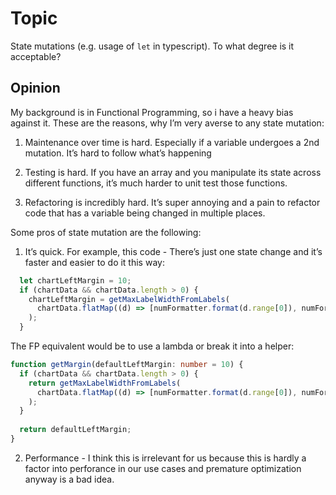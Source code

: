 # Topic

State mutations (e.g. usage of `let` in typescript). To what degree is it acceptable?
 
## Opinion

My background is in Functional Programming, so i have a heavy bias against it. These are the reasons, why I’m very averse to any state mutation:

1. Maintenance over time is hard. Especially if a variable undergoes a 2nd mutation. It’s hard to follow what’s happening

2. Testing is hard. If you have an array and you manipulate its state across different functions, it’s much harder to unit test those functions.

3. Refactoring is incredibly hard. It’s super annoying and a pain to refactor code that has a variable being changed in multiple places.

Some pros of state mutation are the following:

1. It’s quick. For example, this code - There’s just one state change and it’s faster and easier to do it this way:

```ts
  let chartLeftMargin = 10;
  if (chartData && chartData.length > 0) {
    chartLeftMargin = getMaxLabelWidthFromLabels(
      chartData.flatMap((d) => [numFormatter.format(d.range[0]), numFormatter.format(d.range[1])])
    );
  }
```

 The FP equivalent would be to use a lambda or break it into a helper:

```ts
function getMargin(defaultLeftMargin: number = 10) {
  if (chartData && chartData.length > 0) {
    return getMaxLabelWidthFromLabels(
      chartData.flatMap((d) => [numFormatter.format(d.range[0]), numFormatter.format(d.range[1])])
    );
  }
  
  return defaultLeftMargin;
}
```

2. Performance - I think this is irrelevant for us because this is hardly a factor into perforance in our use cases and premature optimization anyway is a bad idea.
